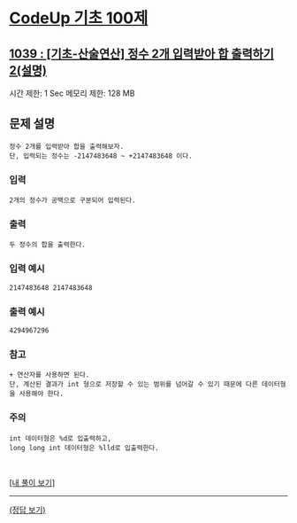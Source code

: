# [CodeUp 기초 100제](https://codeup.kr/problem.php)

## [1039 : [기초-산술연산] 정수 2개 입력받아 합 출력하기2(설명)](https://codeup.kr/problem.php?id=1039)

시간 제한: 1 Sec  메모리 제한: 128 MB

## 문제 설명

    정수 2개를 입력받아 합을 출력해보자.
    단, 입력되는 정수는 -2147483648 ~ +2147483648 이다.

### 입력

    2개의 정수가 공백으로 구분되어 입력된다.

### 출력

    두 정수의 합을 출력한다.

### 입력 예시

    2147483648 2147483648

### 출력 예시

    4294967296

### 참고

    + 연산자를 사용하면 된다.
    단, 계산된 결과가 int 형으로 저장할 수 있는 범위를 넘어갈 수 있기 때문에 다른 데이터형을 사용해야 한다.

### 주의

    int 데이터형은 %d로 입출력하고,
    long long int 데이터형은 %lld로 입출력한다.

</br>

[[내 풀이 보기]](https://github.com/flexboni/code_up/blob/master/1039/myCode.cpp)

---

[(정답 보기)](https://codeup.kr/showsource.php?id=425053)